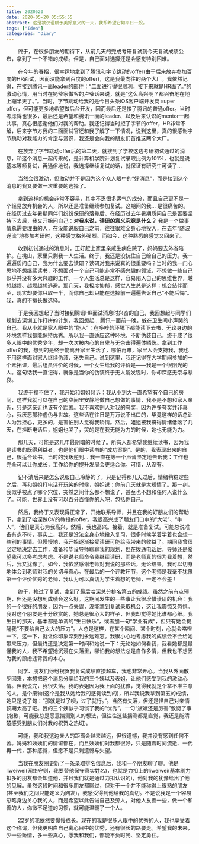 ```yaml
---
title: 2020520
date: 2020-05-20 05:55:55
abstract: 这是被汉语赋予美好意义的一天，我却希望它如平日一般。
tags: ["Idea"]
categories: "Diary"
---
```


&#160; &#160; &#160; &#160; 终于，在很多朋友的期待下，从前几天的完成考研复试到今天复试成绩公布，拿到了一个不错的成绩。但是，自己面对选择还是会感觉特别困难。

&#160; &#160; &#160; &#160; 在今年的春招，很幸运地拿到了腾讯和字节跳动的offer(由于后来放弃参加百度的HR面试，因而没能拿到百度的offer)，这是我最向往的两个大厂。我依然记得，在接到腾讯一面leader的邮件：“二面进行得很顺利，接下来就是HR面了。”的激动心情，用当时在姥爷家做客的卢爷话来说，就是“这么高兴啊？都兴奋地在地上蹦半天了。”。当时，字节跳动给我的是今日头条iOS客户端开发岗 super offer，但可能更多地希望做后台开发，因而最后还是接了腾讯的普通offer。当时考虑得也很多，最后还是希望和腾讯一面的leader、以及后来认识的mentor一起共事，真心很感谢他们对我的帮助。我还记得当时拒了字节的offer，HR非常不解，后来字节方我的二面面试官还和我了解了一下情况，说到这里，真的很感谢字节跳动对我能力的肯定与赏识，我还是会向我的朋友们首推这两个大厂。

&#160; &#160; &#160; &#160; 在放弃了字节跳动offer后的第二天，就接到了学校这边考研初试通过的消息，和这个消息一起传来的，是计算机学院计划复试录取比例为101%，也就是说基本等额复试，再通俗地说，我选择继续复试的话，就保证有研究生可读了...

&#160; &#160; &#160; &#160; 当然会很激动，但激动并不是因为这个众人眼中的“好消息”，而是接到这个消息的我又要做一次重要的选择了。

&#160; &#160; &#160; &#160; 拿到这样的机会非常不容易，其中不乏很多运气的成分，而且自己更不是一个轻易放弃机会的人，所以还是准备继续参加复试。这期间的我... 是很痛苦的。在经历过去年暑期同伴们纷纷保研的落差后、在经历过去年暑期质问自己是否要坚持下去后，我又开始问自己：**对我来说，读研的意义究竟是什么？** 我是一个做事情总需要理由的人，在没能说服自己之前，往往很难全身心地投入，在去年“随波逐流”地参加考研时，这种感觉格外强烈。而如今，这种熟悉的感觉又回来了。

&#160; &#160; &#160; &#160; 收到初试通过的消息时，正好赶上家里亲戚生病住院了，妈妈要去外省陪护。在桃山，家里只剩我一人生活。终于，我还是没抗住自己给自己的压力。我一遍遍质问自己，我为什么要去读研？读研对我来说真的很重要吗？当时的我一门心思地不想继续读书，不想面对一个自己可能非常不感兴趣的领域，不想做一些自己似乎并没有多大兴趣的工作。一个人生活总是这样，容易陷入自己的思维世界，越想越烦、越烦越想逃避。那几天，我极度抑郁，感觉人生总是这样：机会结伴而至，现实却要你只取一半，而你自己却只能在选择前一遍遍告诉自己“不能后悔”。我，真的不擅长做选择。

&#160; &#160; &#160; &#160; 于是我回想起了当时接到腾讯HR面试消息时兴奋的自己，我回想起与同学们规划去深圳工作打拼的计划，我回想起... 腾讯一面前一晚，躲在卫生间小声哭的自己。我从小就是家人眼中的“能人”：在多吵的环境下都能读下去书、无论身边的环境怎样我都能保持优秀。所以我一直适应这种环境，不断伪装自己，终于成了很多人眼中的优秀少年，却一次次被内心的自卑与无奈击得遍体鳞伤。拿到工作offer的我，想到的是终于能离开家里生活了，哪怕再难，家里人会支持我，我也不用这样面对家人继续伪装、迷失自己。说到这里，我还记得在大学期间参加的一个素拓课，最后组员评价的时候，一个女生给我的评价是——我是一个很阳光的人。这句话我一直记得，就像是当你的伪装终于无人能发现时，你却深感无奈与悲哀。

&#160; &#160; &#160; &#160; 我终于撑不住了，我开始和姐姐倾诉：我从小到大一直希望有个自己的房间，这样我就可以在自己的空间里安静地做自己想做的事情，我不是不想和家人亲近，只是这亲近也该有个距离。我不喜欢别人对我的夸奖，因为许多夸奖并非真心，我厌恶那种虚伪与世故。这些话在往日是万万说不出口的，毕竟这样的话总让人为我担心，更多的，是害怕别人觉得我矫情。然后，姐姐被我搞得情绪低落了几天，在挂断电话后，姐姐也哭了，哭的是在我无能为力的时候，她也无能为力。

&#160; &#160; &#160; &#160; 那几天，可能是这几年最阴暗的时候了。所有人都希望我继续读书，因为我是读书的既得利益者，也是他们眼中读书的“成功案例”。是的，我表现出来的自己，很适合读书。当时的我叛逆到... 我一直在等一个声音坚定地告诉我：工作也完全可以让你成长，工作给你的提升发展会更适合你。可惜，从没有。

&#160; &#160; &#160; &#160; 记不清后来是怎么说服自己冷静的了，只是记得那几天过后，情绪稍稳定些之后，再和姐姐打电话开玩笑的时候，姐姐说：你前几天就是太矫情了。那一刻，我似乎被点了哪个穴位，突然之间什么都不想说了，甚至也不想和任何人说什么了。可能，世界上没有可以百分百懂你的人吧，包括你自己。

&#160; &#160; &#160; &#160; 然后，我终于又表现得正常了，开始联系导师，并且在我的好朋友们的帮助下，拿到了哈深做CV的教授的offer。我很高兴成了朋友们口中的“大佬”、“牛人”，他们是真心为我高兴，然后，我也高兴。接着，就是准备复试。可能总说准备有点不符，事实上，我还是没法全身心地投入复习，很多时候学着学着也会想一些别的事情。但慢慢地，我开始逐渐接受读研可能给我带来的收益了。期间我曾很坚定地决定去工作，准备和毕设导师聊聊我的规划，但在拨通电话后，导师还是希望我可以多考虑考虑。不是说老师命令我继续读研，而是老师真的很为我着想，然后，我又犹豫了。如今，我依然感谢老师对我说的那些话，无论结果，我可以切身地体会到老师对我的关切与真心。在最后的一个评教环节，这个老师是我毫不犹豫第一个评价优秀的老师，我认为可以真切为学生着想的老师，一定不会差！

&#160; &#160; &#160; &#160; 终于，挨过了复试，拿到了最后哈深总分排名第五的成绩。虽然之前有点预期，但还是没想到成绩会这么好。这期间发生的一些事让我很珍惜读研的机会：我的一个很好的朋友，因为一点失误，没能拿到复试录取机会，这让我震惊又恐惧。我对这个朋友是十分欣赏的，她总是很心大的样子，但我却觉得她比谁都心细。我生日的那天，基本都是单调的“生日快乐”，或者加一句“学业有成”，但只有她会提醒我“不要给自己太大的压力”。人总是这样，在某个瞬间、某个时刻，心就会咯噔一下，这一下，就让你印象深刻到永远难忘。我很小心地考虑我的成绩会不会给她带来压力，但最终还是决定第一时间和她说一下：无论她如何看我，我看她都是最懂我的人，我不希望她沉浸在失落里，哪怕我的想法总是自作多情，但我也不想因为我的顾虑违背我的本心。

&#160; &#160; &#160; &#160; 同学、朋友们纷纷祝贺我复试成绩直接超车，我也非常开心。当我从外面散步回来，本想把这个消息分享给我的三个姨以及表姐，让他们感受到我的激动心情。但我说完，我很失落。我的表姐因为我上面的犹豫，觉得我就是个拿不准主意的人，是个废物(这个是我从她给我的感觉读到的)，所以我说我拿到第五的成绩，她只是说了句：“那就是过了呗，过了就行。”。当然有失落，但还是怪自己对亲情预期太高了吧。我的三个姨似乎习惯了我的“优秀”，一句“斌斌还是厉害”敷衍了事(抱歉，可能我总是恶意揣测别人的想法，但往往这些揣测都是直觉，我还是能清楚感受到朋友们对我的祝贺之热切)。

&#160; &#160; &#160; &#160; 可能，我和我这边亲人的距离会越来越远，但很遗憾，我并没有感到任何不舍。妈妈和姨姨们的情谊都在，而且姨姨们对我都很好，只是随着时间流逝、一代再一代，那种感觉，但愿不是只剩遗憾与失望。

&#160; &#160; &#160; &#160; 当我在朋友圈更新了一条录取排名信息后，我和一个朋友聊了聊。他是liweiwei(网络守则，我要替他保守真实姓名)，也就是力扣上的liweiwei(基本刷力扣多的朋友都会知道他，并且我们就是通过力扣认识的)，他对我的犹豫给出了他的见解。虽然这段时间和很多朋友都聊过，但对于一个并不能称得上很熟的朋友(甚至我们之间只能定义为网友)，我感受得到他给我的真切。不是说我是一个容易忽略身边关心我的人，而是希望以此告诫自己及旁人，对他人友善一些，做一个和善的人，你微不足道的习惯，就可能温暖了一个人。

&#160; &#160; &#160; &#160; 22岁的我依然要慢慢成长。现在的我是很多人眼中的优秀的人，我也享受着这个称谓，但我更明白自己离心目中的优秀，还有很长的路要走。希望我的未来，少一些矫情，多一些真心，愿我和我们，都能不负时光、坚定勇往。
